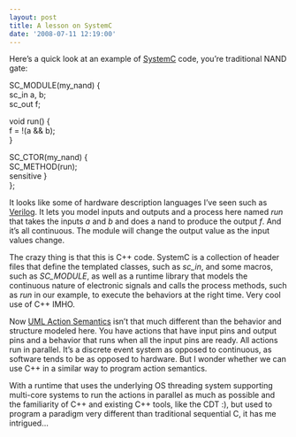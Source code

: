 ```yaml
---
layout: post
title: A lesson on SystemC
date: '2008-07-11 12:19:00'
---
```



Here’s a quick look at an example of [SystemC](http://www.systemc.org/home) code, you’re traditional NAND gate:

  
SC_MODULE(my_nand) {  
 sc_in<bool> a, b;  
 sc_out<bool> f;  
  
 void run() {  
 f = !(a && b);  
 }  
  
 SC_CTOR(my_nand) {  
 SC_METHOD(run);  
 sensitive }  
};  
</bool></bool>

It looks like some of hardware description languages I’ve seen such as [Verilog](http://en.wikipedia.org/wiki/Verilog). It lets you model inputs and outputs and a process here named *run* that takes the inputs *a* and *b* and does a nand to produce the output *f*. And it’s all continuous. The module will change the output value as the input values change.

The crazy thing is that this is C++ code. SystemC is a collection of header files that define the templated classes, such as *sc_in*, and some macros, such as *SC_MODULE*, as well as a runtime library that models the continuous nature of electronic signals and calls the process methods, such as *run* in our example, to execute the behaviors at the right time. Very cool use of C++ IMHO.

Now [UML Action Semantics](http://research.cs.queensu.ca/~stl/internal/uml2/bibtex/ref_action.html) isn’t that much different than the behavior and structure modeled here. You have actions that have input pins and output pins and a behavior that runs when all the input pins are ready. All actions run in parallel. It’s a discrete event system as opposed to continuous, as software tends to be as opposed to hardware. But I wonder whether we can use C++ in a similar way to program action semantics.

With a runtime that uses the underlying OS threading system supporting multi-core systems to run the actions in parallel as much as possible and the familiarity of C++ and existing C++ tools, like the CDT :), but used to program a paradigm very different than traditional sequential C, it has me intrigued…


